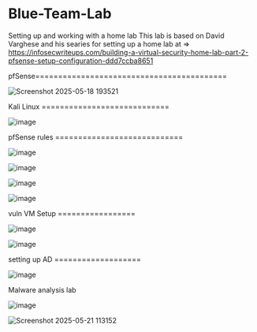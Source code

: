# Blue-Team-Lab
Setting up and working with a home lab
 This lab is based on David Varghese and his searies for setting up a home lab at => https://infosecwriteups.com/building-a-virtual-security-home-lab-part-2-pfsense-setup-configuration-ddd7ccba8651


pfSense==========================================




![Screenshot 2025-05-18 193521](https://github.com/user-attachments/assets/09955924-e557-44dd-893b-270c4b103460)




Kali Linux ============================

![image](https://github.com/user-attachments/assets/927830a4-fbdc-40fb-8cb5-0368a1265fe7)



pfSense rules ============================


![image](https://github.com/user-attachments/assets/fe5541c8-1435-4407-b6ba-9d3647b78801)

![image](https://github.com/user-attachments/assets/f4dcaa56-0193-4390-9bc6-70385888d2f2)

![image](https://github.com/user-attachments/assets/7cb15aed-4589-419c-b2a2-d16ce1aaa366)

![image](https://github.com/user-attachments/assets/fce40b04-9d1a-47c9-a6cf-1869663d02f6)



vuln VM Setup =================

![image](https://github.com/user-attachments/assets/2822a464-3f4f-449d-93c5-c62c48d27084)

![image](https://github.com/user-attachments/assets/cf7559eb-110d-417a-a986-e52c1e8ab12e)

setting up AD ===================

![image](https://github.com/user-attachments/assets/f4e6bf9b-70e2-4e4c-8469-cea052260f85)


Malware analysis lab

![image](https://github.com/user-attachments/assets/5b8ae3a6-76cd-4ef1-8d52-80e519f05d4c)

![Screenshot 2025-05-21 113152](https://github.com/user-attachments/assets/9075e2bd-336c-45bb-bc92-2838a0d0dc4c)
